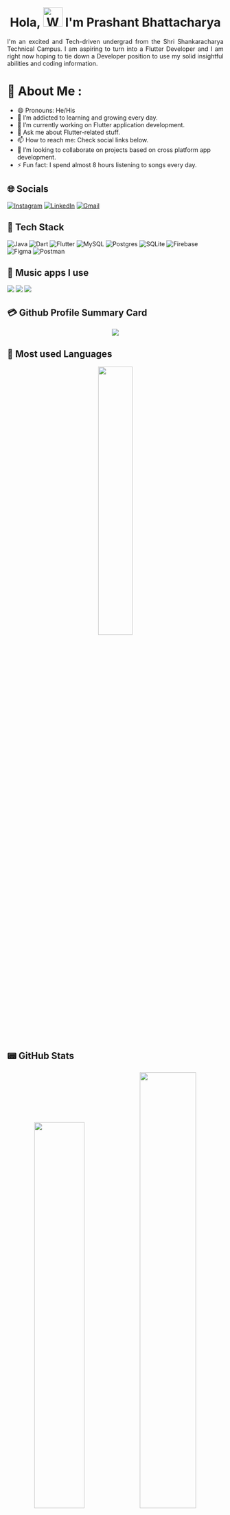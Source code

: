 <h1 align="center"> Hola, <img src="https://raw.githubusercontent.com/nixin72/nixin72/master/wave.gif" 
         alt="Waving hand animated gif"
         height="45"
         width="45" /> I'm Prashant Bhattacharya</h1>

<p align="justify">
I'm an excited and Tech-driven undergrad from the Shri Shankaracharya Technical Campus. I am aspiring
to turn into a Flutter Developer and I am right now hoping to tie down a Developer position to use
my solid insightful abilities and coding information.
</p>

# 💫 About Me :
- 😄 Pronouns: He/His
- 🌱 I’m addicted to learning and growing every day.
- 🔭 I’m currently working on Flutter application development.
- 💬 Ask me about Flutter-related stuff.
- 📫 How to reach me: Check social links below.
- 👯 I’m looking to collaborate on projects based on cross platform app development.
- ⚡ Fun fact: I spend almost 8 hours listening to songs every day.

## 🌐 Socials
[![Instagram](https://img.shields.io/badge/Instagram-E4405F?style=for-the-badge&logo=instagram&logoColor=white)](https://www.instagram.com/prashant.bhattacharyaa) [![LinkedIn](https://img.shields.io/badge/LinkedIn-0077B5?style=for-the-badge&logo=linkedin&logoColor=white)](https://www.linkedin.com/in/prashant2021/) [![Gmail](https://img.shields.io/badge/Gmail-D14836?style=for-the-badge&logo=gmail&logoColor=white)](https://mail.google.com/mail/?view=cm&fs=1&to=iprashantbhattacharya@gmail.com&su=SUBJECT)

## 🧰 Tech Stack

![Java](https://img.shields.io/badge/Java-ED8B00?style=for-the-badge&logo=openjdk&logoColor=white) ![Dart](https://img.shields.io/badge/dart-%230175C2.svg?style=for-the-badge&logo=dart&logoColor=white) ![Flutter](https://img.shields.io/badge/Flutter-%2302569B.svg?style=for-the-badge&logo=Flutter&logoColor=white) ![MySQL](https://img.shields.io/badge/mysql-%2300f.svg?style=for-the-badge&logo=mysql&logoColor=white) ![Postgres](https://img.shields.io/badge/postgres-%23316192.svg?style=for-the-badge&logo=postgresql&logoColor=white) ![SQLite](https://img.shields.io/badge/sqlite-%2307405e.svg?style=for-the-badge&logo=sqlite&logoColor=white) ![Firebase](https://img.shields.io/badge/firebase-%23039BE5.svg?style=for-the-badge&logo=firebase) ![Figma](https://img.shields.io/badge/figma-%23F24E1E.svg?style=for-the-badge&logo=figma&logoColor=white) ![Postman](https://img.shields.io/badge/Postman-FF6C37?style=for-the-badge&logo=postman&logoColor=white)

## 🎵 Music apps I use
<img src="https://img.shields.io/badge/apple%20music-F34E68?style=for-the-badge&logo=apple%20music&logoColor=white"/> <img src="https://img.shields.io/badge/Spotify-1ED760?&style=for-the-badge&logo=spotify&logoColor=white"/> <img src="https://img.shields.io/badge/YouTube_Music-FF0000?style=for-the-badge&logo=youtube-music&logoColor=white"/>

## 💳 Github Profile Summary Card
<p align="center">
  <img src="https://github-profile-summary-cards.vercel.app/api/cards/profile-details?username=prashantbhattacharya20&theme=vue"/>
</p>

## 🚀 Most used Languages
<p align="center">
  <img width="40%" src="https://github-readme-stats.vercel.app/api/top-langs/?username=prashantbhattacharya20&theme=vue" />
</p>

## 📟 GitHub Stats
<p align="center">
	<img width="48%" src="https://github-readme-stats.vercel.app/api?username=prashantbhattacharya20&show_icons=true&theme=vue" />
	<img width="51%" src="https://github-readme-streak-stats.herokuapp.com/?user=prashantbhattacharya20&theme=vue" />
</p>

---
![](https://komarev.com/ghpvc/?username=prashantbhattacharya20&color=red&style=flat)

<div align="center">

### Show some ❤️ by starring some of the repositories!

</div>

